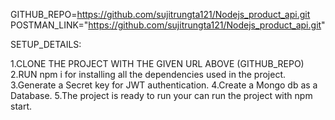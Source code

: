 <!-- # Nodejs_product_api -->

GITHUB_REPO=https://github.com/sujitrungta121/Nodejs_product_api.git
POSTMAN_LINK="https://github.com/sujitrungta121/Nodejs_product_api.git"


SETUP_DETAILS:

1.CLONE THE PROJECT WITH THE GIVEN URL ABOVE (GITHUB_REPO)
2.RUN npm i for installing all the dependencies used in the project.
3.Generate a Secret key for JWT  authentication.
4.Create a Mongo db as a Database.
5.The project is ready to run your can run the project with npm start.